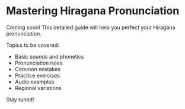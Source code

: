 # Mastering Hiragana Pronunciation

Coming soon! This detailed guide will help you perfect your Hiragana pronunciation.

Topics to be covered:
- Basic sounds and phonetics
- Pronunciation rules
- Common mistakes
- Practice exercises
- Audio examples
- Regional variations

Stay tuned! 
